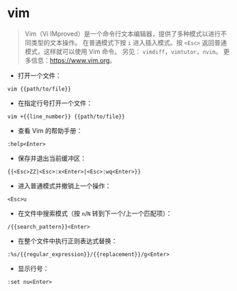 # vim

> Vim（Vi IMproved）是一个命令行文本编辑器，提供了多种模式以进行不同类型的文本操作。
> 在普通模式下按 `i` 进入插入模式。按 `<Esc>` 返回普通模式，这样就可以使用 Vim 命令。
> 另见： `vimdiff`，`vimtutor`，`nvim`。
> 更多信息：<https://www.vim.org>。

- 打开一个文件：

`vim {{path/to/file}}`

- 在指定行号打开一个文件：

`vim +{{line_number}} {{path/to/file}}`

- 查看 Vim 的帮助手册：

`:help<Enter>`

- 保存并退出当前缓冲区：

`{{<Esc>ZZ|<Esc>:x<Enter>|<Esc>:wq<Enter>}}`

- 进入普通模式并撤销上一个操作：

`<Esc>u`

- 在文件中搜索模式（按 `n`/`N` 转到下一个/上一个匹配项）：

`/{{search_pattern}}<Enter>`

- 在整个文件中执行正则表达式替换：

`:%s/{{regular_expression}}/{{replacement}}/g<Enter>`

- 显示行号：

`:set nu<Enter>`
